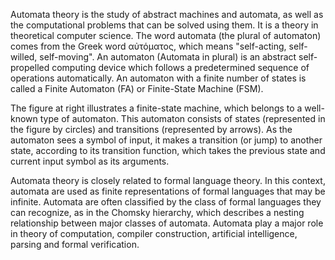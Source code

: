 Automata theory is the study of abstract machines and automata, as well as the computational problems that can be solved using them. It is a theory in theoretical computer science. The word automata (the plural of automaton) comes from the Greek word αὐτόματος, which means "self-acting, self-willed, self-moving". An automaton (Automata in plural) is an abstract self-propelled computing device which follows a predetermined sequence of operations automatically. An automaton with a finite number of states is called a Finite Automaton (FA) or Finite-State Machine (FSM).

The figure at right illustrates a finite-state machine, which belongs to a well-known type of automaton. This automaton consists of states (represented in the figure by circles) and transitions (represented by arrows). As the automaton sees a symbol of input, it makes a transition (or jump) to another state, according to its transition function, which takes the previous state and current input symbol as its arguments.

Automata theory is closely related to formal language theory. In this context, automata are used as finite representations of formal languages that may be infinite. Automata are often classified by the class of formal languages they can recognize, as in the Chomsky hierarchy, which describes a nesting relationship between major classes of automata. Automata play a major role in theory of computation, compiler construction, artificial intelligence, parsing and formal verification. 